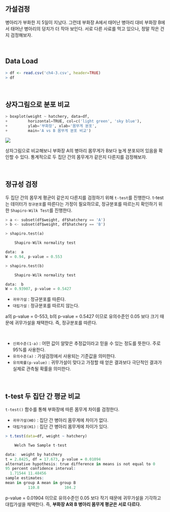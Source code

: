 ## 가설검정
병아리가 부화한 지 5일이 지났다. 그런데 부화장 A에서 태어난 병아리 대비 부화장 B에서 태어난 병아리의 덩치가 더 작아 보인다. 서로 다른 사료를 먹고 있으나, 정말 작은 건지 검정해보자.

<br>

## Data Load
```r
> df <- read.csv('ch4-3.csv', header=TRUE)
> df
```
<br>

## 상자그림으로 분포 비교
```python
> boxplot(weight ~ hatchery, data=df,
+         horizontal=TRUE, col=c('light green', 'sky blue'),
+         ylab='부화장', xlab='몸무게 분포',
+         main='A vs B 몸무게 분포 비교')
```
![](https://velog.velcdn.com/images/ddoddo/post/66adc20a-d636-4860-8bde-316cc9c21a66/image.png)<br>

상자그림으로 비교해보니 부화장 A의 병아리 몸무게가 B보다 높게 분포되어 있음을 확인할 수 있다. 통계적으로 두 집단 간의 몸무게가 같은지 다른지를 검정해보자.

<br>

## 정규성 검정
두 집단 간의 몸무게 평균이 같은지 다른지를 검정하기 위해 `t-test`를 진행한다. t-test는 데이터가 `정규분포`를 따른다는 가정이 필요하므로, 정규분포를 따르는지 확인하기 위한 `Shapiro-Wilk Test`를 진행한다.

```python
> a <- subset(df$weight, df$hatchery == 'A')
> b <- subset(df$weight, df$hatchery == 'B')

> shapiro.test(a)

	Shapiro-Wilk normality test

data:  a
W = 0.94, p-value = 0.553

> shapiro.test(b)

	Shapiro-Wilk normality test

data:  b
W = 0.93907, p-value = 0.5427
```
- `귀무가설` : 정규분포를 따른다.
- `대립가설` : 정규분포를 따르지 않는다.

a의 p-value = 0-553, b의 p-value = 0.5427 이므로 유의수준인 0.05 보다 크기 때문에 귀무가설을 채택한다. 즉, 정규분포를 따른다.

<br>

- `신뢰수준(1-a)` : 어떤 값이 알맞은 추정값이라고 믿을 수 있는 정도를 뜻한다. 주로 95%를 사용한다.
- `유의수준(a)` : 가설검정에서 사용되는 기준값을 의미한다.
- `유의확률(p-value)` : 귀무가설이 맞다고 가정할 때 얻은 결과보다 극단적인 결과가 실제로 관측될 확률을 의미한다.

<br>

## t-test 두 집단 간 평균 비교
`t-test()` 함수를 통해 부화장에 따른 몸무게 차이를 검정한다.

- `귀무가설(H0)` : 집단 간 병아리 몸무게에 차이가 없다.
- `대립가설(H1)` : 집단 간 병아리 몸무게에 차이가 있다.

```r
> t.test(data=df, weight ~ hatchery)

	Welch Two Sample t-test

data:  weight by hatchery
t = 2.8425, df = 17.673, p-value = 0.01094
alternative hypothesis: true difference in means is not equal to 0
95 percent confidence interval:
  1.71544 11.48456
sample estimates:
mean in group A mean in group B 
          110.8           104.2
```
p-value = 0.01904 이므로 유의수준인 0.05 보다 작기 때문에 귀무가설을 기각하고 대립가설을 채택한다. 즉, **부화장 A와 B 병아리 몸무게 평균은 서로 다르다.**
